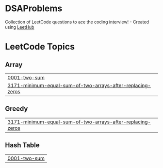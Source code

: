 # DSAProblems
Collection of LeetCode questions to ace the coding interview! - Created using [LeetHub](https://github.com/QasimWani/LeetHub)

<!---LeetCode Topics Start-->
# LeetCode Topics
## Array
|  |
| ------- |
| [0001-two-sum](https://github.com/abhinav3105/DSAProblemsLeetCode/tree/master/0001-two-sum) |
| [3171-minimum-equal-sum-of-two-arrays-after-replacing-zeros](https://github.com/abhinav3105/DSAProblemsLeetCode/tree/master/3171-minimum-equal-sum-of-two-arrays-after-replacing-zeros) |
## Greedy
|  |
| ------- |
| [3171-minimum-equal-sum-of-two-arrays-after-replacing-zeros](https://github.com/abhinav3105/DSAProblemsLeetCode/tree/master/3171-minimum-equal-sum-of-two-arrays-after-replacing-zeros) |
## Hash Table
|  |
| ------- |
| [0001-two-sum](https://github.com/abhinav3105/DSAProblemsLeetCode/tree/master/0001-two-sum) |
<!---LeetCode Topics End-->